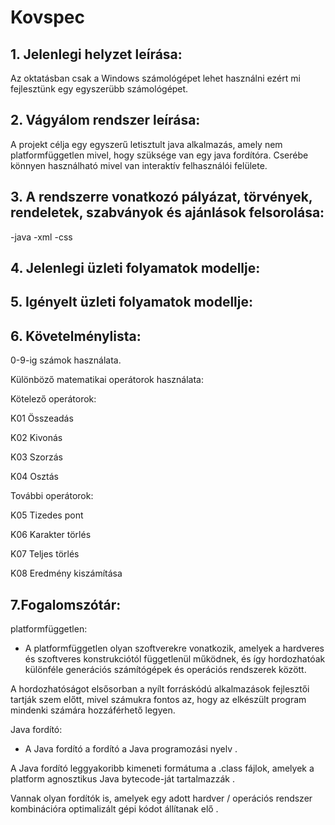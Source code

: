 # Kovspec

## 1. Jelenlegi helyzet leírása:

Az oktatásban csak a Windows számológépet lehet használni ezért mi fejlesztünk egy egyszerübb számológépet.

## 2. Vágyálom rendszer leírása: 

A projekt célja egy egyszerű letisztult java alkalmazás, amely nem platformfüggetlen mivel, hogy szüksége van egy java fordítóra.
Cserébe könnyen használható mivel van interaktív felhasználói felülete. 

## 3. A rendszerre vonatkozó pályázat, törvények, rendeletek, szabványok és ajánlások felsorolása:

-java
-xml
-css

## 4. Jelenlegi üzleti folyamatok modellje:

## 5. Igényelt üzleti folyamatok modellje:

## 6. Követelménylista:

0-9-ig számok használata.

Különböző matematikai operátorok használata:

Kötelező operátorok:

K01 Összeadás

K02 Kivonás

K03 Szorzás

K04 Osztás

További operátorok:

K05 Tizedes pont

K06 Karakter törlés

K07 Teljes törlés

K08 Eredmény kiszámítása

## 7.Fogalomszótár:

platformfüggetlen:

 - A platformfüggetlen olyan szoftverekre vonatkozik, amelyek a hardveres és szoftveres konstrukciótól függetlenül működnek, és így hordozhatóak különféle generációs számítógépek és operációs rendszerek között.

 A hordozhatóságot elsősorban a nyílt forráskódú alkalmazások fejlesztői tartják szem előtt, mivel számukra fontos az, hogy az elkészült program mindenki számára hozzáférhető legyen.

Java fordító:

  - A Java fordító a fordító a Java programozási nyelv . 

A Java fordító leggyakoribb kimeneti formátuma a .class fájlok, amelyek a platform agnosztikus Java bytecode-ját tartalmazzák . 

Vannak olyan fordítók is, amelyek egy adott hardver / operációs rendszer kombinációra optimalizált gépi kódot állítanak elő .

